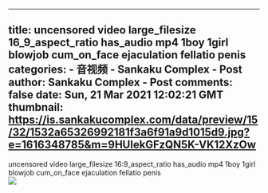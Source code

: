 
---
title: uncensored video large_filesize 16_9_aspect_ratio has_audio mp4 1boy 1girl blowjob cum_on_face ejaculation fellatio penis
categories: 
    - 音视频
    - Sankaku Complex - Post
author: Sankaku Complex - Post
comments: false
date: Sun, 21 Mar 2021 12:02:21 GMT
thumbnail: https://is.sankakucomplex.com/data/preview/15/32/1532a65326992181f3a6f91a9d1015d9.jpg?e=1616348785&m=9HUlekGFzQN5K-VK12XzOw
---

<div>   
uncensored video large_filesize 16:9_aspect_ratio has_audio mp4 1boy 1girl blowjob cum_on_face ejaculation fellatio penis<br> <div xmlns="http://www.w3.org/1999/xhtml"> <a title="uncensored video large_filesize 16:9_aspect_ratio has_audio mp4 1boy 1girl blowjob cum_on_face ejaculation fellatio penis" target="_blank" href="https://idol.sankakucomplex.com/post/show/767841"> <img src="https://is.sankakucomplex.com/data/preview/15/32/1532a65326992181f3a6f91a9d1015d9.jpg?e=1616348785&m=9HUlekGFzQN5K-VK12XzOw" referrerpolicy="no-referrer"> </a> </div>   
</div>
            
